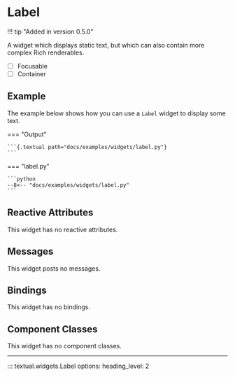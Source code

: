 # Label

!!! tip "Added in version 0.5.0"

A widget which displays static text, but which can also contain more complex Rich renderables.

- [ ] Focusable
- [ ] Container

## Example

The example below shows how you can use a `Label` widget to display some text.

=== "Output"

    ```{.textual path="docs/examples/widgets/label.py"}
    ```

=== "label.py"

    ```python
    --8<-- "docs/examples/widgets/label.py"
    ```

## Reactive Attributes

This widget has no reactive attributes.

## Messages

This widget posts no messages.

## Bindings

This widget has no bindings.

## Component Classes

This widget has no component classes.

---


::: textual.widgets.Label
    options:
      heading_level: 2
